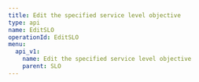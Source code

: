 ```yaml
---
title: Edit the specified service level objective
type: api
name: EditSLO
operationId: EditSLO
menu:
  api_v1:
    name: Edit the specified service level objective
    parent: SLO
---
```

